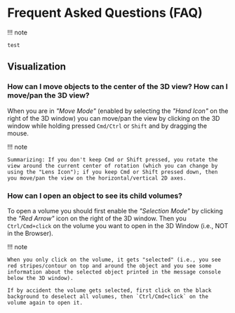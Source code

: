 
# Frequent Asked Questions (FAQ)

!!! note 

    test


## Visualization

### How can I move objects to the center of the 3D view? How can I move/pan the 3D view?

When you are in *"Move Mode"* (enabled by selecting the *"Hand Icon"* on the right of the 3D window) you can move/pan the view by clicking on the 3D window while holding pressed `Cmd/Ctrl` or `Shift` and by dragging the mouse.


!!! note

    Summarizing: If you don't keep Cmd or Shift pressed, you rotate the view around the current center of rotation (which you can change by using the "Lens Icon"); if you keep Cmd or Shift pressed down, then you move/pan the view on the horizontal/vertical 2D axes.

### How can I open an object to see its child volumes?


To open a volume you should first enable the *"Selection Mode"* by clicking the *"Red Arrow"* icon on the right of the 3D window. Then you `Ctrl/Cmd+click` on the volume you want to open in the 3D Window (i.e., NOT in the Browser).

!!! note

    When you only click on the volume, it gets "selected" (i.e., you see red stripes/contour on top and around the object and you see some information about the selected object printed in the message console below the 3D window).

    If by accident the volume gets selected, first click on the black background to deselect all volumes, then `Ctrl/Cmd+click` on the volume again to open it.






